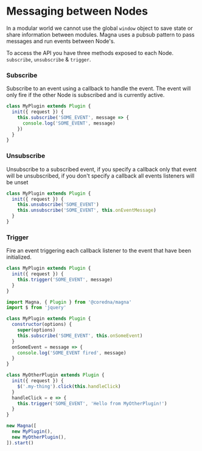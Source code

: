 # Messaging between Nodes
In a modular world we cannot use the global `window` object to save state or share information between modules. 
Magna uses a pubsub pattern to pass messages and run events between Node's.

To access the API you have three methods exposed to each Node. `subscribe`, `unsubscribe` & `trigger`.

### Subscribe
Subscribe to an event using a callback to handle the event. The event will only fire if the other Node is subscribed 
and is currently active.

```javascript
class MyPlugin extends Plugin {
  init({ request }) {
    this.subscribe('SOME_EVENT', message => {
      console.log('SOME_EVENT', message)
    })
  } 
}
```

### Unsubscribe
Unsubscribe to a subscribed event, if you specify a callback only that event will be unsubscribed, if you don't 
specify a callback all events listeners will be unset

```javascript
class MyPlugin extends Plugin {
  init({ request }) {
    this.unsubscribe('SOME_EVENT')
    this.unsubscribe('SOME_EVENT', this.onEventMessage)
  } 
}
```

### Trigger
Fire an event triggering each callback listener to the event that have been initialized.
```javascript
class MyPlugin extends Plugin {
  init({ request }) {
    this.trigger('SOME_EVENT', message)
  } 
}
```

```javascript
import Magna, { Plugin } from '@coredna/magna'
import $ from 'jquery'

class MyPlugin extends Plugin {
  constructor(options) {
    super(options)
    this.subscribe('SOME_EVENT', this.onSomeEvent)
  }
  onSomeEvent = message => {
    console.log('SOME_EVENT fired', message)
  }
}

class MyOtherPlugin extends Plugin {
  init({ request }) {
    $('.my-thing').click(this.handleClick)
  }
  handleClick = e => {
    this.trigger('SOME_EVENT', 'Hello from MyOtherPlugin!')
  }
}

new Magna([
  new MyPlugin(),
  new MyOtherPlugin(),
]).start()
```
